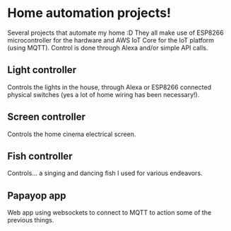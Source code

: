 # Home automation projects!

Several projects that automate my home :D
They all make use of ESP8266 microcontroller for the hardware and AWS IoT Core for the IoT platform (using MQTT).
Control is done through Alexa and/or simple API calls.

## Light controller

Controls the lights in the house, through Alexa or ESP8266 connected physical switches (yes a lot of home wiring has been necessary!).

## Screen controller

Controls the home cinema electrical screen.

## Fish controller

Controls... a singing and dancing fish I used for various endeavors. 

## Papayop app

Web app using websockets to connect to MQTT to action some of the previous things.